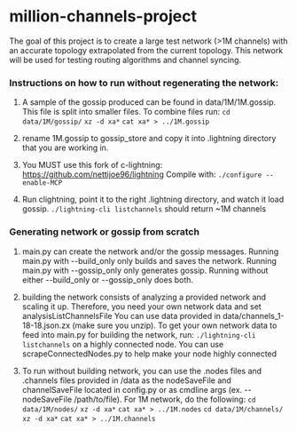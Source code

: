 # million-channels-project
The goal of this project is to create a large test network (>1M channels) with an accurate topology extrapolated from the current topology. 
This network will be used for testing routing algorithms and channel syncing.

### Instructions on how to run without regenerating the network:

1. A sample of the gossip produced can be found in data/1M/1M.gossip. 
   This file is split into smaller files. To combine files run:
       `cd data/1M/gossip/`
       `xz -d xa*`
       `cat xa* > ../1M.gossip`

2. rename 1M.gossip to gossip_store and copy it into .lightning directory that you are working in. 

3. You MUST use this fork of c-lightning: https://github.com/nettijoe96/lightning 
    Compile with:
    `./configure --enable-MCP`

4. Run clightning, point it to the right .lightning directory, and watch it load gossip. 
    `./lightning-cli listchannels` should return ~1M channels  

### Generating network or gossip from scratch

1. main.py can create the network and/or the gossip messages. 
   Running main.py with --build_only only builds and saves the network. 
   Running main.py with --gossip_only only generates gossip. 
   Running without either --build_only or --gossip_only does both.

2. building the network consists of analyzing a provided network and scaling it up. 
   Therefore, you need your own network data and set analysisListChannelsFile 
   You can use data provided in data/channels_1-18-18.json.zx (make sure you unzip).
   To get your own network data to feed into main.py for building the network, run:
   `./lightning-cli listchannels` on a highly connected node. 
   You can use scrapeConnectedNodes.py to help make your node highly connected

3. To run without building network, you can use the .nodes files and .channels files 
   provided in /data as the nodeSaveFile and channelSaveFile located in config.py 
   or as cmdline args (ex. --nodeSaveFile /path/to/file). 
       For 1M network, do the following:
       `cd data/1M/nodes/`
       `xz -d xa*`
       `cat xa* > ../1M.nodes`
       `cd data/1M/channels/`
       `xz -d xa*`
       `cat xa* > ../1M.channels`
    


